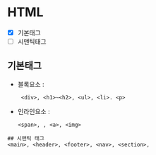 # HTML
- [x] 기본태그
- [ ] 시맨틱태그
## 기본태그
+ 블록요소 :
  ```
   <div>, <h1>~<h2>, <ul>, <li>. <p>
  ```
+ 인라인요소 :
   ```
  <span>, , <a>, <img>
```
## 시맨틱 태그
<main>, <header>, <footer>, <nav>, <section>, 
